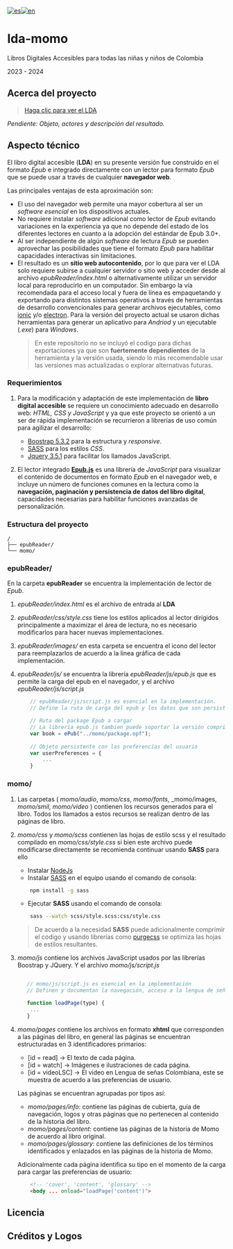 [![es](https://img.shields.io/badge/lang-es-yellow.svg)](https://github.com/novatransmedia/lda-momo/blob/main/README.md)[![en](https://img.shields.io/badge/lang-en-red.svg)](https://github.com/novatransmedia/lda-momo/blob/main/README.en.md)

# lda-momo

Libros Digitales Accesibles para todas las niñas y niños de Colombia

2023 - 2024

## Acerca del proyecto

> [Haga clic para ver el LDA](https://www.gestioninclusiva.org/sites/default/files/recursos/MomoLDA/epubReader/index.html)

_Pendiente: Objeto, actores y descripción del resultado._

## Aspecto técnico

El libro digital accesible (**LDA**) en su presente versión fue construido en el formato _Epub_ e integrado directamente con un lector para formato _Epub_ que se puede usar a través de cualquier **navegador web**.

Las principales ventajas de esta aproximación son:

- El uso del navegador web permite una mayor cobertura al ser un _software esencial_ en los dispositivos actuales.
- No requiere instalar _software_ adicional como lector de _Epub_ evitando variaciones en la experiencia ya que no depende del estado de los diferentes lectores en cuanto a la adopción del estándar de Epub 3.0+.
- Al ser independiente de algún _software_ de lectura _Epub_ se pueden aprovechar las posibilidades que tiene el formato _Epub_ para habilitar capacidades interactivas sin limitaciones.
- El resultado es un **sitio web autocontenido**, por lo que para ver el LDA solo requiere subirse a cualquier servidor o sitio web y acceder desde al archivo _epubReader/index.html_ o alternativamente utilizar un servidor local para reproducirlo en un computador. Sin embargo la vía recomendada para el acceso local y fuera de línea es empaquetando y exportando para distintos sistemas operativos a través de herramientas de desarrollo convencionales para generar archivos ejecutables, como [ionic](https://ionicframework.com/) y/o [electron](https://www.electronjs.org/). Para la versión del proyecto actual se usaron dichas herramientas para generar un aplicativo para _Andriod_ y un ejecutable (_.exe_) para _Windows_.
  > En este repositorio no se incluyó el codigo para dichas exportaciones ya que son **fuertemente dependientes** de la herramienta y la versión usada, siendo lo más recomendable usar las versiones mas actualizadas o explorar alternativas futuras.

### Requerimientos

1. Para la modificación y adaptación de este implementación de **libro digital accesible** se requiere un conocimiento adecuado en desarrollo web: _HTML, CSS y JavaScript_ y ya que este proyecto se orientó a un ser de rápida implementación se recurrieron a librerías de uso común para agilizar el desarrollo:

   - [Boostrap 5.3.2](https://getbootstrap.com/) para la estructura y _responsive_.
   - [SASS](https://sass-lang.com/) para los estilos _CSS_.
   - [Jquery 3.5.1](https://jquery.com/)  para facilitar los llamados JavaScript.

2. El lector integrado **[Epub.js](https://github.com/futurepress/epub.js)** es una librería de _JavaScript_ para visualizar el contenido de documentos en formato _Epub_ en el navegador web, e incluye un número de funciones comunes en la lectura como la **navegación, paginación y persistencia de datos del libro digital**, capacidades necesarias para habilitar funciones avanzadas de personalización.

### Estructura del proyecto

```text
/
├── epubReader/
└── momo/
```

### epubReader/

En la carpeta **epubReader** se encuentra la implementación de lector de _Epub_.

1. _epubReader/index.html_ es el archivo de entrada al **LDA**
2. _epubReader/css/style.css_ tiene los estilos aplicados al lector dirigidos principalmente a maximizar el área de lectura, no es necesario modificarlos para hacer nuevas implementaciones.
3. _epubReader/images/_ en esta carpeta se encuentra el icono del lector para reemplazarlos de acuerdo a la línea gráfica de cada implementación.
4. _epubReader/js/_ se encuentra la librería _epubReader/js/epub.js_ que es permite la carga del epub en el navegador, y el archivo _epubReader/js/script.js_

    ```js
        // epubReader/js/script.js es esencial en la implementación.
        // Define la ruta de carga del epub y los datos que son persistentes en el libro digital.

        // Ruta del package Epub a cargar
        // La librería epub.js tambien puede soportar la versión comprimida del formato *.epub
        var book = ePub("../momo/package.opf");
        
        // Objeto persistente con las preferencias del usuario
        var userPreferences = {
            ...
        }
    ```

### momo/

1. Las carpetas ( _momo/audio_, _momo/css_, _momo/fonts_, _momo/images, _momo/smil_, _momo/video_ ) contienen los recursos generados para el libro. Todos los llamados a estos recursos se realizan dentro de las páginas de libro.
2. _momo/css_ y _momo/scss_ contienen las hojas de estilo scss y el resultado compilado en _momo/css/style.css_ si bien este archivo puede modificarse directamente se recomienda continuar usando **SASS** para ello

    - Instalar [NodeJs](https://nodejs.org/)
    - Instalar [SASS](https://sass-lang.com/) en el equipo usando el comando de consola:

    ```bash
        npm install -g sass
    ```

    - Ejecutar **SASS** usando el comando de consola:

    ```bash
        sass --watch scss/style.scss:css/style.css
    ```

    > De acuerdo a la necesidad **SASS** puede adicionalmente comprimir el codigo y usando librerías como [purgecss](https://purgecss.com/) se optimiza las hojas de estilos resultantes.

3. _momo/js_ contiene los archivos JavaScript usados por las librerías Boostrap y JQuery. Y el archivo _momo/js/script.js_

    ```js

       // momo/js/script.js es esencial en la implementación
       // Definen y documentan la navegación, acceso a la lengua de señas Colombiana, audios, texto alternativo y otras funciones del lector.

       function loadPage(type) {
        ...
       }
    ```

4. _momo/pages_ contiene los archivos en formato **xhtml** que corresponden a las páginas del libro, en general las páginas se encuentran estructuradas en 3 identificadores primarios:

   - [id = read] -> El texto de cada página.
   - [id = watch] -> Imágenes e ilustraciones de cada página.
   - [id = videoLSC] -> El video en Lengua de señas Colombiana, este se muestra de acuerdo a las preferencias de usuario.

    Las páginas se encuentran agrupadas por tipos así:

    - _momo/pages/info_: contiene las páginas de cubierta, guía de navegación, logos y otras páginas que no pertenecen al contenido de la historia del libro.
    - _momo/pages/content_: contiene las páginas de la historia de Momo de acuerdo al libro original.
    - _momo/pages/glossary_: contiene las definiciones de los términos identificados y enlazados en las páginas de la historia de Momo.

    Adicionalmente cada página identifica su tipo en el momento de la carga para cargar las preferencias de usuario:

    ```html
        <!-- 'cover', 'content', 'glossary' -->
        <body ... onload="loadPage('content')"> 
    ```

## Licencia

## Créditos y Logos

